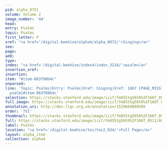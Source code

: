 ```yaml
---
pid: alpha_0751
volume: Volume 2
image_number: '44'
head: 
entry: Psalms
topic: Psalms
first_letter: P
xref: "<a href='/digital-beehive/alpha4/alpha_0872/'>Singing</a>"
see: 
page: 
add: 
type: 
index: "<a href='/digital-beehive/index4/index_3218/'>psalm</a>"
insertion_xref: 
insertion: 
item: "#item-863f88b4c"
unparsed: 
line: 'Topic: Psalms|Entry: Psalms|Xref: Singing|Xref: 1867 [PAGE_MISSING]|Index:
  psalm|#item-863f88b4c'
selection: https://stacks.stanford.edu/image/iiif/fm855tg5659%2F1607_0511/804,3851,2937,492/full/0/default.jpg
full_image: https://stacks.stanford.edu/image/iiif/fm855tg5659%2F1607_0511/full/full/0/default.jpg
annotation_uri: http://dev.llgc.org.uk/annotation/1529669808509
order: '751'
thumbnail: https://stacks.stanford.edu/image/iiif/fm855tg5659%2F1607_0511/804,3851,600,180/250,/0/default.jpg
full: https://stacks.stanford.edu/image/iiif/fm855tg5659%2F1607_0511/804,3851,2937,492/full/0/default.jpg
label: Psalms
location: "<a href='/digital-beehive/toc/toc2_034/'>Full Page</a>"
layout: alpha_item
collection: alpha4
---
```

